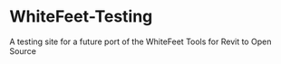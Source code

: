 # WhiteFeet-Testing
A testing site for a future port of the WhiteFeet Tools for Revit to Open Source
